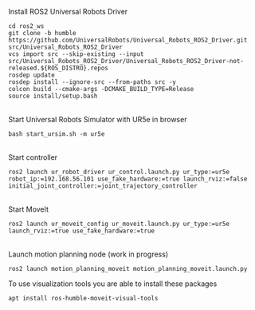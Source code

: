 Install ROS2 Universal Robots Driver
```
cd ros2_ws
git clone -b humble https://github.com/UniversalRobots/Universal_Robots_ROS2_Driver.git src/Universal_Robots_ROS2_Driver
vcs import src --skip-existing --input src/Universal_Robots_ROS2_Driver/Universal_Robots_ROS2_Driver-not-released.${ROS_DISTRO}.repos
rosdep update
rosdep install --ignore-src --from-paths src -y
colcon build --cmake-args -DCMAKE_BUILD_TYPE=Release
source install/setup.bash
```
\
Start Universal Robots Simulator with UR5e in browser
```
bash start_ursim.sh -m ur5e
```
\
Start controller
```
ros2 launch ur_robot_driver ur_control.launch.py ur_type:=ur5e robot_ip:=192.168.56.101 use_fake_hardware:=true launch_rviz:=false initial_joint_controller:=joint_trajectory_controller
```
\
Start MoveIt
```
ros2 launch ur_moveit_config ur_moveit.launch.py ur_type:=ur5e launch_rviz:=true use_fake_hardware:=true
```
\
Launch motion planning node (work in progress)
```
ros2 launch motion_planning_moveit motion_planning_moveit.launch.py
```

To use visualization tools you are able to install these packages
```
apt install ros-humble-moveit-visual-tools
```